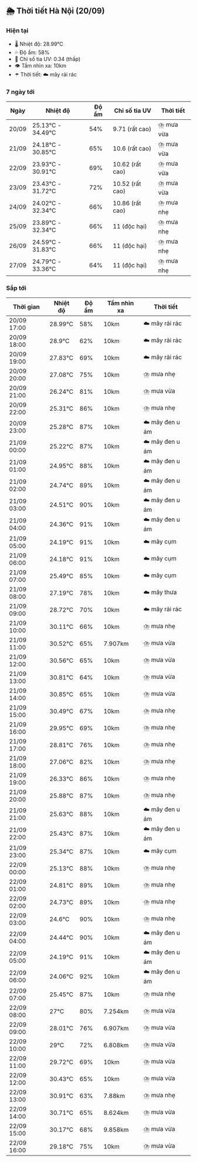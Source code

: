 ## 🌦️ Thời tiết Hà Nội (20/09)

### Hiện tại

- 🌡️ Nhiệt độ: 28.99℃
- 💦 Độ ẩm: 58%
- 🌟 Chỉ số tia UV: 0.34 (thấp)
- 👁️ Tầm nhìn xa: 10km
- ☂️ Thời tiết: ☁️ mây rải rác

### 7 ngày tới

| Ngày | Nhiệt độ | Độ ẩm | Chỉ số tia UV | Thời tiết |
| --- | --- | --- | --- | --- |
| 20/09 | 25.13℃ - 34.49℃ | 54% | 9.71 (rất cao) | ⛈️ mưa vừa |
| 21/09 | 24.18℃ - 30.85℃ | 65% | 10.6 (rất cao) | ⛈️ mưa vừa |
| 22/09 | 23.93℃ - 30.91℃ | 69% | 10.62 (rất cao) | ⛈️ mưa vừa |
| 23/09 | 23.43℃ - 31.72℃ | 72% | 10.52 (rất cao) | ⛈️ mưa vừa |
| 24/09 | 24.02℃ - 32.34℃ | 66% | 10.86 (rất cao) | ⛈️ mưa nhẹ |
| 25/09 | 23.89℃ - 32.34℃ | 66% | 11 (độc hại) | ⛈️ mưa nhẹ |
| 26/09 | 24.59℃ - 31.83℃ | 66% | 11 (độc hại) | ⛈️ mưa nhẹ |
| 27/09 | 24.79℃ - 33.36℃ | 64% | 11 (độc hại) | ⛈️ mưa nhẹ |

### Sắp tới

| Thời gian | Nhiệt độ | Độ ẩm | Tầm nhìn xa | Thời tiết |
| --- | --- | --- | --- | --- |
| 20/09 17:00 | 28.99℃ | 58% | 10km | ☁️ mây rải rác |
| 20/09 18:00 | 28.9℃ | 62% | 10km | ☁️ mây rải rác |
| 20/09 19:00 | 27.83℃ | 69% | 10km | ☁️ mây rải rác |
| 20/09 20:00 | 27.08℃ | 75% | 10km | ⛈️ mưa nhẹ |
| 20/09 21:00 | 26.24℃ | 81% | 10km | ⛈️ mưa vừa |
| 20/09 22:00 | 25.31℃ | 86% | 10km | ⛈️ mưa nhẹ |
| 20/09 23:00 | 25.28℃ | 87% | 10km | ☁️ mây đen u ám |
| 21/09 00:00 | 25.22℃ | 87% | 10km | ☁️ mây đen u ám |
| 21/09 01:00 | 24.95℃ | 88% | 10km | ☁️ mây đen u ám |
| 21/09 02:00 | 24.74℃ | 89% | 10km | ☁️ mây đen u ám |
| 21/09 03:00 | 24.51℃ | 90% | 10km | ☁️ mây đen u ám |
| 21/09 04:00 | 24.36℃ | 91% | 10km | ☁️ mây đen u ám |
| 21/09 05:00 | 24.19℃ | 91% | 10km | ☁️ mây cụm |
| 21/09 06:00 | 24.18℃ | 91% | 10km | ☁️ mây cụm |
| 21/09 07:00 | 25.49℃ | 85% | 10km | ☁️ mây cụm |
| 21/09 08:00 | 27.19℃ | 78% | 10km | ☁️ mây thưa |
| 21/09 09:00 | 28.72℃ | 70% | 10km | ☁️ mây rải rác |
| 21/09 10:00 | 30.11℃ | 66% | 10km | ⛈️ mưa nhẹ |
| 21/09 11:00 | 30.52℃ | 65% | 7.907km | ⛈️ mưa vừa |
| 21/09 12:00 | 30.56℃ | 65% | 10km | ⛈️ mưa vừa |
| 21/09 13:00 | 30.81℃ | 64% | 10km | ⛈️ mưa vừa |
| 21/09 14:00 | 30.85℃ | 65% | 10km | ⛈️ mưa vừa |
| 21/09 15:00 | 30.49℃ | 67% | 10km | ⛈️ mưa nhẹ |
| 21/09 16:00 | 29.95℃ | 69% | 10km | ⛈️ mưa nhẹ |
| 21/09 17:00 | 28.81℃ | 76% | 10km | ⛈️ mưa nhẹ |
| 21/09 18:00 | 27.06℃ | 82% | 10km | ⛈️ mưa nhẹ |
| 21/09 19:00 | 26.33℃ | 86% | 10km | ⛈️ mưa nhẹ |
| 21/09 20:00 | 25.88℃ | 87% | 10km | ⛈️ mưa nhẹ |
| 21/09 21:00 | 25.63℃ | 88% | 10km | ☁️ mây đen u ám |
| 21/09 22:00 | 25.43℃ | 87% | 10km | ☁️ mây đen u ám |
| 21/09 23:00 | 25.34℃ | 87% | 10km | ☁️ mây cụm |
| 22/09 00:00 | 25.13℃ | 88% | 10km | ⛈️ mưa nhẹ |
| 22/09 01:00 | 24.81℃ | 89% | 10km | ⛈️ mưa nhẹ |
| 22/09 02:00 | 24.73℃ | 89% | 10km | ⛈️ mưa nhẹ |
| 22/09 03:00 | 24.6℃ | 90% | 10km | ⛈️ mưa nhẹ |
| 22/09 04:00 | 24.44℃ | 90% | 10km | ☁️ mây đen u ám |
| 22/09 05:00 | 24.19℃ | 91% | 10km | ☁️ mây đen u ám |
| 22/09 06:00 | 24.06℃ | 92% | 10km | ☁️ mây đen u ám |
| 22/09 07:00 | 25.45℃ | 87% | 10km | ⛈️ mưa nhẹ |
| 22/09 08:00 | 27℃ | 80% | 7.254km | ⛈️ mưa vừa |
| 22/09 09:00 | 28.01℃ | 76% | 6.907km | ⛈️ mưa vừa |
| 22/09 10:00 | 29℃ | 72% | 6.808km | ⛈️ mưa vừa |
| 22/09 11:00 | 29.72℃ | 69% | 10km | ⛈️ mưa vừa |
| 22/09 12:00 | 30.43℃ | 65% | 10km | ⛈️ mưa vừa |
| 22/09 13:00 | 30.91℃ | 63% | 7.88km | ⛈️ mưa nhẹ |
| 22/09 14:00 | 30.71℃ | 65% | 8.624km | ⛈️ mưa vừa |
| 22/09 15:00 | 30.17℃ | 68% | 9.858km | ⛈️ mưa vừa |
| 22/09 16:00 | 29.18℃ | 75% | 10km | ⛈️ mưa vừa |
